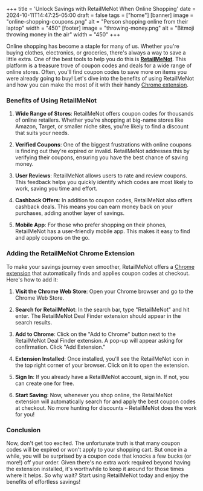 +++
title = 'Unlock Savings with RetailMeNot When Online Shopping'
date = 2024-10-11T14:47:25-05:00
draft = false
tags = ["home"]
[banner]
  image = "online-shopping-coupons.png"
  alt = "Person shopping online from their laptop"
  width = "450"
[footer]
  image = "throwing-money.png"
  alt = "Bitmoji throwing money in the air"
  width = "450"
+++

Online shopping has become a staple for many of us. Whether you're buying clothes, electronics, or groceries, there's always a way to save a little extra. One of the best tools to help you do this is [**RetailMeNot**](https://www.retailmenot.com/). This platform is a treasure trove of coupon codes and deals for a wide range of online stores. Often, you'll find coupon codes to save more on items you were already going to buy! Let's dive into the benefits of using RetailMeNot and how you can make the most of it with their handy [Chrome extension](https://chromewebstore.google.com/detail/retailmenot-codes-cash-ba/jjfblogammkiefalfpafidabbnamoknm).

### Benefits of Using RetailMeNot

1. **Wide Range of Stores**: RetailMeNot offers coupon codes for thousands of online retailers. Whether you're shopping at big-name stores like Amazon, Target, or smaller niche sites, you're likely to find a discount that suits your needs.

2. **Verified Coupons**: One of the biggest frustrations with online coupons is finding out they're expired or invalid. RetailMeNot addresses this by verifying their coupons, ensuring you have the best chance of saving money.

3. **User Reviews**: RetailMeNot allows users to rate and review coupons. This feedback helps you quickly identify which codes are most likely to work, saving you time and effort.

4. **Cashback Offers**: In addition to coupon codes, RetailMeNot also offers cashback deals. This means you can earn money back on your purchases, adding another layer of savings.

5. **Mobile App**: For those who prefer shopping on their phones, RetailMeNot has a user-friendly mobile app. This makes it easy to find and apply coupons on the go.

### Adding the RetailMeNot Chrome Extension

To make your savings journey even smoother, RetailMeNot offers a [Chrome extension](https://chromewebstore.google.com/detail/retailmenot-codes-cash-ba/jjfblogammkiefalfpafidabbnamoknm) that automatically finds and applies coupon codes at checkout. Here's how to add it:

1. **Visit the Chrome Web Store**: Open your Chrome browser and go to the Chrome Web Store.

2. **Search for RetailMeNot**: In the search bar, type "RetailMeNot" and hit enter. The RetailMeNot Deal Finder extension should appear in the search results.

3. **Add to Chrome**: Click on the "Add to Chrome" button next to the RetailMeNot Deal Finder extension. A pop-up will appear asking for confirmation. Click "Add Extension."

4. **Extension Installed**: Once installed, you'll see the RetailMeNot icon in the top right corner of your browser. Click on it to open the extension.

5. **Sign In**: If you already have a RetailMeNot account, sign in. If not, you can create one for free.

6. **Start Saving**: Now, whenever you shop online, the RetailMeNot extension will automatically search for and apply the best coupon codes at checkout. No more hunting for discounts – RetailMeNot does the work for you!

### Conclusion

Now, don't get too excited. The unfortunate truth is that many coupon codes will be expired or won't apply to your shopping cart. But once in a while, you will be surprised by a coupon code that knocks a few bucks (or more!) off your order. Given there's no extra work required beyond having the extension installed, it's worthwhile to keep it around for those times where it helps. So why wait? Start using RetailMeNot today and enjoy the benefits of effortless savings!